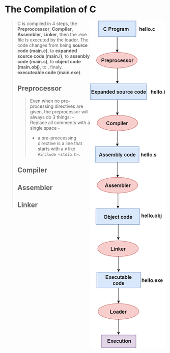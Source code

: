 # The Compilation of C
> <img src="compilation-process-in-c3.png" style="float: right;">
>
> C is compiled in 4 steps, the **Preproccessor**, **Compiler**, **Assembler**, **Linker**, then the .exe file is executed by the loader. The code changes from being **source code (main.c)**, to **expanded source code (main.i)**, to **assenbly code (main.s)**, to **object code (main.obj)**, to , finaly, **executeable code (main.exe)**.
>
> ## Preprocessor
>> Even when no pre-processing directives are given, the preprocessor will always do 3 things:
>>      - Replace all comments with a single space
>>      -  
>>
>> - a pre-proccessing directive is a line that starts with a ```#``` like ```#include <stdio.h>```.
>
> ## Compiler
>>
>
> ## Assembler
>>
>
> ## Linker
>>
>
> #